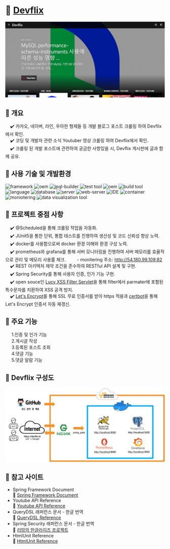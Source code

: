 # :seedling: [Devflix](https://devflix.kr/)    

![devflix](./devflix-home.png)    

## :pushpin: 개요    

&nbsp;&nbsp;&nbsp;&nbsp;:heavy_check_mark: 카카오, 네이버, 라인, 우아한 형제들 등 개발 블로그 포스트 크롤링 하여 Devflix에서 확인.    
&nbsp;&nbsp;&nbsp;&nbsp;:heavy_check_mark: 코딩 및 개발자 관련 소식 Youtuber 영상 크롤링 하여 Devflix에서 확인.   
&nbsp;&nbsp;&nbsp;&nbsp;:heavy_check_mark: 크롤링 된 개발 포스트에 관련하여 궁금한 사항있을 시, Devflix 게시판에 글과 함께 공유.   



## :pushpin: 사용 기술 및 개발환경    

![framework](https://img.shields.io/badge/spring%20boot-2.2.2-yellowgreen) ![oem](https://img.shields.io/badge/spring%20data%20jpa-2.2.2-yellow) ![jpql-builder](https://img.shields.io/badge/queryDSL-4.2.2-blue) ![test tool](https://img.shields.io/badge/JUnit-5-green) ![oem](https://img.shields.io/badge/lucy%20xss%20servlet-2.0.0-green) ![build tool](https://img.shields.io/badge/gardle-6.6.1-blue) ![language](https://img.shields.io/badge/java-open--jdk--8-orange) ![database](https://img.shields.io/badge/postgreSQL-11.10-blue) ![server](https://img.shields.io/badge/ubuntu-20.04.1-important) ![web-server](https://img.shields.io/badge/nginx-1.18.0-green) ![IDE](https://img.shields.io/badge/inteliJ-3.2-blueviolet) ![container](https://img.shields.io/badge/docker-latest-lightgray) ![moniotering](https://img.shields.io/badge/prometheus-latest-lightgray) ![data visualization tool](https://img.shields.io/badge/grafana-latest-lightgray)    



## :pushpin: 프로젝트 중점 사항    

&nbsp;&nbsp;&nbsp;&nbsp;:heavy_check_mark: @Scheduled을 통해 크롤링 작업을 자동화.    
&nbsp;&nbsp;&nbsp;&nbsp;:heavy_check_mark: JUnit5을 통한 단위, 통합 테스트를 진행하여 생산성 및 코드 신뢰성 향상 노력.    
&nbsp;&nbsp;&nbsp;&nbsp;:heavy_check_mark: docker를 사용함으로써 docker 환경 이해와 환경 구성 노력.    
&nbsp;&nbsp;&nbsp;&nbsp;:heavy_check_mark: prometheus와 grafana를 통해 서버 모니터링을 진행하여 서버 메모리를 효율적으로 관리 및 메모리 사용률 체크.
&nbsp;&nbsp;&nbsp;&nbsp;&nbsp;&nbsp;&nbsp; - monitering 주소: http://54.180.99.109:82    
&nbsp;&nbsp;&nbsp;&nbsp;:heavy_check_mark: REST 아키텍처 제약 조건을 준수하여 RESTful API 설계 및 구현.    
&nbsp;&nbsp;&nbsp;&nbsp;:heavy_check_mark: Spring Security를 통해 사용자 인증, 인가 기능 구현.    
&nbsp;&nbsp;&nbsp;&nbsp;:heavy_check_mark: open souce인 [Lucy XSS Filter Servlet](https://github.com/naver/lucy-xss-servlet-filter)을 통해 filter에서 parmater에 포함된 특수문자를 치환하여 XSS 공격 방지.   
&nbsp;&nbsp;&nbsp;&nbsp;:heavy_check_mark: [Let's Encrypt](https://letsencrypt.org/)를 통해 SSL 무료 인증서를 받아 https 적용과 [certbot](https://github.com/certbot/certbot)을 통해 Let's Encrypt 인증서 자동 재갱신.     



## :pushpin: 주요 기능    

&nbsp;&nbsp;&nbsp;&nbsp; 1.인증 및 인가 기능    
&nbsp;&nbsp;&nbsp;&nbsp; 2.게시글 작성    
&nbsp;&nbsp;&nbsp;&nbsp; 3.등록된 포스트 조회    
&nbsp;&nbsp;&nbsp;&nbsp; 4.댓글 기능    
&nbsp;&nbsp;&nbsp;&nbsp; 5.댓글 알람 기능    



## :pushpin: Devflix 구성도    


![devflix architecture](./devflix-architecture.png)    


## :pushpin: 참고 사이트    

* Spring Framework Document    
  :bookmark_tabs: [Spring Framework Document](https://docs.spring.io/spring-framework/docs/current/reference/html/)
* Youtube API Reference    
  :bookmark_tabs: [Youtube API Reference](https://developers.google.com/youtube/v3/docs?hl=ko)
* QueryDSL 래퍼런스 문서 - 한글 번역    
  :bookmark_tabs: [QueryDSL Reference](http://www.querydsl.com/static/querydsl/4.0.1/reference/ko-KR/html_single/)
* Spring Security 래퍼런스 문서 - 한글 번역    
  :bookmark_tabs: [리맘의 한글라이즈 프로젝트](https://godekdls.github.io/Spring%20Security/authentication/)
* HtmlUnit Reference    
  :bookmark_tabs: [HtmlUnit Reference](https://htmlunit.sourceforge.io/frame-howto.html)
  
  